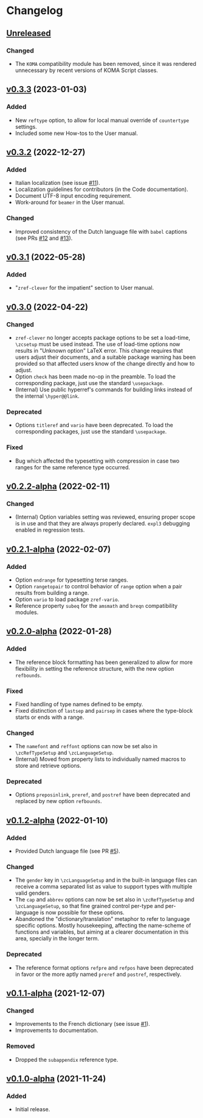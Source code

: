 # Changelog

## [Unreleased](https://github.com/gusbrs/zref-clever/compare/v0.3.3...HEAD)

### Changed
- The `KOMA` compatibility module has been removed, since it was rendered
  unnecessary by recent versions of KOMA Script classes.

## [v0.3.3](https://github.com/gusbrs/zref-clever/compare/v0.3.2...v0.3.3) (2023-01-03)

### Added
- New `reftype` option, to allow for local manual override of `countertype`
  settings.
- Included some new How-tos to the User manual.

## [v0.3.2](https://github.com/gusbrs/zref-clever/compare/v0.3.1...v0.3.2) (2022-12-27)

### Added
- Italian localization (see issue
  [#11](https://github.com/gusbrs/zref-clever/issues/11)).
- Localization guidelines for contributors (in the Code documentation).
- Document UTF-8 input encoding requirement.
- Work-around for `beamer` in the User manual.

### Changed
- Improved consistency of the Dutch language file with `babel` captions (see
  PRs [#12](https://github.com/gusbrs/zref-clever/pull/12) and
  [#13](https://github.com/gusbrs/zref-clever/pull/13)).

## [v0.3.1](https://github.com/gusbrs/zref-clever/compare/v0.3.0...v0.3.1) (2022-05-28)

### Added
- "`zref-clever` for the impatient" section to User manual.

## [v0.3.0](https://github.com/gusbrs/zref-clever/compare/v0.2.2-alpha...v0.3.0) (2022-04-22)

### Changed
- `zref-clever` no longer accepts package options to be set a load-time,
  `\zcsetup` must be used instead.  The use of load-time options now results
  in "Unknown option" LaTeX error.  This change requires that users adjust
  their documents, and a suitable package warning has been provided so that
  affected users know of the change directly and how to adjust.
- Option `check` has been made no-op in the preamble.  To load the
  corresponding package, just use the standard `\usepackage`.
- (Internal) Use public hyperref's commands for building links instead of the
  internal `\hyper@@link`.

### Deprecated
- Options `titleref` and `vario` have been deprecated.  To load the
  corresponding packages, just use the standard `\usepackage`.

### Fixed
- Bug which affected the typesetting with compression in case two ranges for
  the same reference type occurred.

## [v0.2.2-alpha](https://github.com/gusbrs/zref-clever/compare/v0.2.1-alpha...v0.2.2-alpha) (2022-02-11)

### Changed
- (Internal) Option variables setting was reviewed, ensuring proper scope is
  in use and that they are always properly declared.  `expl3` debugging
  enabled in regression tests.

## [v0.2.1-alpha](https://github.com/gusbrs/zref-clever/compare/v0.2.0-alpha...v0.2.1-alpha) (2022-02-07)

### Added
- Option `endrange` for typesetting terse ranges.
- Option `rangetopair` to control behavior of `range` option when a pair
  results from building a range.
- Option `vario` to load package `zref-vario`.
- Reference property `subeq` for the `amsmath` and `breqn` compatibility
  modules.

## [v0.2.0-alpha](https://github.com/gusbrs/zref-clever/compare/v0.1.2-alpha...v0.2.0-alpha) (2022-01-28)

### Added
- The reference block formatting has been generalized to allow for more
  flexibility in setting the reference structure, with the new option
  `refbounds`.

### Fixed
- Fixed handling of type names defined to be empty.
- Fixed distinction of `lastsep` and `pairsep` in cases where the type-block
  starts or ends with a range.

### Changed
- The `namefont` and `reffont` options can now be set also in
  `\zcRefTypeSetup` and `\zcLanguageSetup`.
- (Internal) Moved from property lists to individually named macros to store
  and retrieve options.

### Deprecated
- Options `preposinlink`, `preref`, and `postref` have been deprecated and
  replaced by new option `refbounds`.

## [v0.1.2-alpha](https://github.com/gusbrs/zref-clever/compare/v0.1.1-alpha...v0.1.2-alpha) (2022-01-10)

### Added
- Provided Dutch language file (see PR
  [#5](https://github.com/gusbrs/zref-clever/pull/5)).

### Changed
- The `gender` key in `\zcLanguageSetup` and in the built-in language files
  can receive a comma separated list as value to support types with multiple
  valid genders.
- The `cap` and `abbrev` options can now be set also in `\zcRefTypeSetup` and
  `\zcLanguageSetup`, so that fine grained control per-type and per-language
  is now possible for these options.
- Abandoned the "dictionary/translation" metaphor to refer to language
  specific options.  Mostly housekeeping, affecting the name-scheme of
  functions and variables, but aiming at a clearer documentation in this area,
  specially in the longer term.

### Deprecated
- The reference format options `refpre` and `refpos` have been deprecated in
  favor or the more aptly named `preref` and `postref`, respectively.

## [v0.1.1-alpha](https://github.com/gusbrs/zref-clever/compare/v0.1.0-alpha...v0.1.1-alpha) (2021-12-07)

### Changed
- Improvements to the French dictionary (see issue
  [#1](https://github.com/gusbrs/zref-clever/issues/1)).
- Improvements to documentation.

### Removed
- Dropped the `subappendix` reference type.

## [v0.1.0-alpha](https://github.com/gusbrs/zref-clever/releases/tag/v0.1.0-alpha) (2021-11-24)

### Added
- Initial release.
